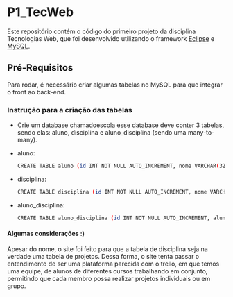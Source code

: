 # P1_TecWeb

Este repositório contém o código do primeiro projeto da disciplina Tecnologias Web, que foi desenvolvido utilizando o framework [Eclipse](https://www.eclipse.org/downloads/) e [MySQL](https://www.mysql.com/).
 
## Pré-Requisitos

Para rodar, é necessário criar algumas tabelas no MySQL para que integrar o front ao back-end.
### Instrução para a criação das tabelas

- Crie um database chamadoescola
esse database deve conter 3 tabelas, sendo elas: aluno, disciplina e aluno_disciplina (sendo uma many-to-many).
- aluno:

    ```bash
    CREATE TABLE aluno (id INT NOT NULL AUTO_INCREMENT, nome VARCHAR(32) NOT NULL, curso VARCHAR(32) NOT NULL, PRIMARY KEY (ID));```
- disciplina:

    ```bash
    CREATE TABLE disciplina (id INT NOT NULL AUTO_INCREMENT, nome VARCHAR(32) NOT NULL, dificuldade INT(2) NOT NULL, PRIMARY KEY (ID));```
- aluno_disciplina:

    ```bash
    CREATE TABLE aluno_disciplina (id INT NOT NULL AUTO_INCREMENT, aluno_id INT NOT NULL REFERENCES aluno(id), disciplina_id INT NOT NULL REFERENCES disciplina(id),PRIMARY KEY (ID));```
 
 #### Algumas considerações :)
Apesar do nome, o site foi feito para que a tabela de disciplina seja na verdade uma tabela de projetos. Dessa forma, o site tenta passar o entendimento de ser uma plataforma parecida com o trello, em que temos uma equipe, de alunos de diferentes cursos trabalhando em conjunto, permitindo que cada membro possa realizar projetos individuais ou em grupo.
